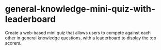 # general-knowledge-mini-quiz-with-leaderboard
Create a web-based mini quiz that allows users to compete against each other in general knowledge questions, with a leaderboard to display the top scorers.
